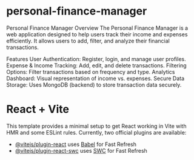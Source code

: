 # personal-finance-manager
Personal Finance Manager Overview The Personal Finance Manager is a web application designed to help users track their income and expenses efficiently. It allows users to add, filter, and analyze their financial transactions.

Features User Authentication: Register, login, and manage user profiles. Expense & Income Tracking: Add, edit, and delete transactions. Filtering Options: Filter transactions based on frequency and type. Analytics Dashboard: Visual representation of income vs. expenses. Secure Data Storage: Uses MongoDB (backend) to store transaction data securely.
# React + Vite

This template provides a minimal setup to get React working in Vite with HMR and some ESLint rules.
Currently, two official plugins are available:

- [@vitejs/plugin-react](https://github.com/vitejs/vite-plugin-react/blob/main/packages/plugin-react/README.md) uses [Babel](https://babeljs.io/) for Fast Refresh
- [@vitejs/plugin-react-swc](https://github.com/vitejs/vite-plugin-react-swc) uses [SWC](https://swc.rs/) for Fast Refresh
